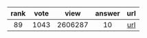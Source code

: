 
| rank | vote | view | answer | url |
|:-:|:-:|:-:|:-:|:-:|
|89|1043|2606287|10| [url](http://stackoverflow.com/questions/961632/converting-integer-to-string-in-python) |
